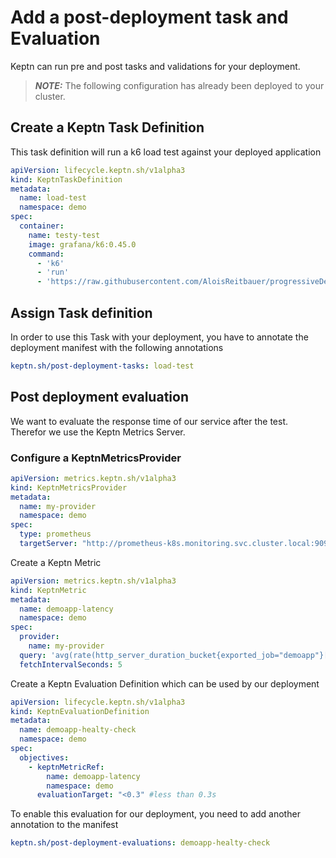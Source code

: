 # Add a post-deployment task and Evaluation

Keptn can run pre and post tasks and validations for your deployment.

> **_NOTE:_**  The following configuration has already been deployed to your cluster.

## Create a Keptn Task Definition

This task definition will run a k6 load test against your deployed application

```yaml
apiVersion: lifecycle.keptn.sh/v1alpha3
kind: KeptnTaskDefinition
metadata:
  name: load-test
  namespace: demo
spec:
  container:
    name: testy-test
    image: grafana/k6:0.45.0
    command:
      - 'k6'
      - 'run'
      - 'https://raw.githubusercontent.com/AloisReitbauer/progressiveDelivery-masterclass/main/gitops/manifests/demo-application/load.js'
```

## Assign Task definition

In order to use this Task with your deployment, you have to annotate the deployment manifest with the following annotations

```yaml
keptn.sh/post-deployment-tasks: load-test
```

## Post deployment evaluation

We want to evaluate the response time of our service after the test. Therefor we use the Keptn Metrics Server.

### Configure a KeptnMetricsProvider

```yaml
apiVersion: metrics.keptn.sh/v1alpha3
kind: KeptnMetricsProvider
metadata:
  name: my-provider
  namespace: demo
spec:
  type: prometheus
  targetServer: "http://prometheus-k8s.monitoring.svc.cluster.local:9090"
```

Create a Keptn Metric

```yaml
apiVersion: metrics.keptn.sh/v1alpha3
kind: KeptnMetric
metadata:
  name: demoapp-latency
  namespace: demo
spec:
  provider:
    name: my-provider
  query: 'avg(rate(http_server_duration_bucket{exported_job="demoapp"}[2m]))'
  fetchIntervalSeconds: 5
```

Create a Keptn Evaluation Definition which can be used by our deployment

```yaml
apiVersion: lifecycle.keptn.sh/v1alpha3
kind: KeptnEvaluationDefinition
metadata:
  name: demoapp-healty-check
  namespace: demo
spec:
  objectives:
    - keptnMetricRef:
        name: demoapp-latency
        namespace: demo
      evaluationTarget: "<0.3" #less than 0.3s
```

To enable this evaluation for our deployment, you need to add another annotation to the manifest

```yaml
keptn.sh/post-deployment-evaluations: demoapp-healty-check
```